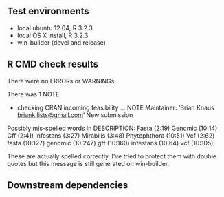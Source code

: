 ## Test environments
* local ubuntu 12.04, R 3.2.3
* local OS X install, R 3.2.3
* win-builder (devel and release)

## R CMD check results
There were no ERRORs or WARNINGs. 

There was 1 NOTE:

* checking CRAN incoming feasibility ... NOTE
Maintainer: ‘Brian Knaus <briank.lists@gmail.com>’
New submission


Possibly mis-spelled words in DESCRIPTION:
  Fasta (2:19)
  Genomic (10:14)
  Gff (2:41)
  Infestans (3:27)
  Mirabilis (3:48)
  Phytophthora (10:51)
  Vcf (2:62)
  fasta (10:127)
  genomic (10:247)
  gff (10:160)
  infestans (10:64)
  vcf (10:105)
  
These are actually spelled correctly. I've tried to protect them with double quotes but this message is still generated on win-builder.  


## Downstream dependencies


